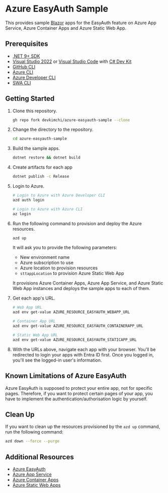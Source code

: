 # Azure EasyAuth Sample

This provides sample [Blazor](https://learn.microsoft.com/aspnet/core/blazor/) apps for the EasyAuth feature on Azure App Service, Azure Container Apps and Azure Static Web App.

## Prerequisites

- [.NET 9+ SDK](https://dotnet.microsoft.com/download/dotnet/9.0)
- [Visual Studio 2022](https://visualstudio.microsoft.com/vs/) or [Visual Studio Code](https://code.visualstudio.com/) with [C# Dev Kit](https://marketplace.visualstudio.com/items?itemName=ms-dotnettools.csdevkit)
- [GitHub CLI](https://github.com/cli/cli#installation)
- [Azure CLI](https://learn.microsoft.com/cli/azure/install-azure-cli)
- [Azure Developer CLI](https://learn.microsoft.com/azure/developer/azure-developer-cli/install-azd)
- [SWA CLI](https://learn.microsoft.com/azure/static-web-apps/static-web-apps-cli-install)

## Getting Started

1. Clone this repository.

    ```bash
    gh repo fork devkimchi/azure-easyauth-sample --clone
    ```

1. Change the directory to the repository.

    ```bash
    cd azure-easyauth-sample
    ```

1. Build the sample apps.

    ```bash
    dotnet restore && dotnet build
    ```

1. Create artifacts for each app

    ```bash
    dotnet publish -c Release
    ```

1. Login to Azure.

    ```bash
    # Login to Azure with Azure Developer CLI
    azd auth login
    
    # Login to Azure with Azure CLI
    az login
    ```

1. Run the following command to provision and deploy the Azure resources.

    ```bash
    azd up
    ```

   It will ask you to provide the following parameters:

   - New environment name
   - Azure subscription to use
   - Azure location to provision resources
   - `sttappLocation` to provision Azure Static Web App

   It provisions Azure Container Apps, Azure App Service, and Azure Static Web App instances and deploys the sample apps to each of them.

1. Get each app's URL.

    ```bash
    # Web App URL
    azd env get-value AZURE_RESOURCE_EASYAUTH_WEBAPP_URL

    # Container App URL
    azd env get-value AZURE_RESOURCE_EASYAUTH_CONTAINERAPP_URL

    # Static Web App URL
    azd env get-value AZURE_RESOURCE_EASYAUTH_STATICAPP_URL
    ```

1. With the URLs above, navigate each app with your browser. You'll be redirected to login your apps with Entra ID first. Once you logged in, you'll see the logged-in user's information.

## Known Limitations of Azure EasyAuth

Azure EasyAuth is supposed to protect your entire app, not for specific pages. Therefore, if you want to protect certain pages of your app, you have to implement the authentication/authorisation logic by yourself.

## Clean Up

If you want to clean up the resources provisioned by the `azd up` command, run the following command:

```bash
azd down --force --purge
```

## Additional Resources

- [Azure EasyAuth](https://learn.microsoft.com/azure/app-service/scenario-secure-app-authentication-app-service?tabs=workforce-configuration)
- [Azure App Service](https://learn.microsoft.com/azure/app-service/overview)
- [Azure Container Apps](https://learn.microsoft.com/azure/container-apps/overview)
- [Azure Static Web Apps](https://learn.microsoft.com/azure/static-web-apps/overview)
